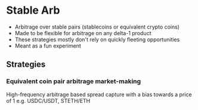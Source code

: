 # Stable Arb
- Arbitrage over stable pairs (stablecoins or equivalent crypto coins)
- Made to be flexible for arbitrage on any delta-1 product
- These strategies mostly don't rely on quickly fleeting opportunities
- Meant as a fun experiment

## Strategies
### Equivalent coin pair arbitrage market-making
High-frequency arbitrage based spread capture with a bias towards a price of 1
e.g. USDC/USDT, STETH/ETH
